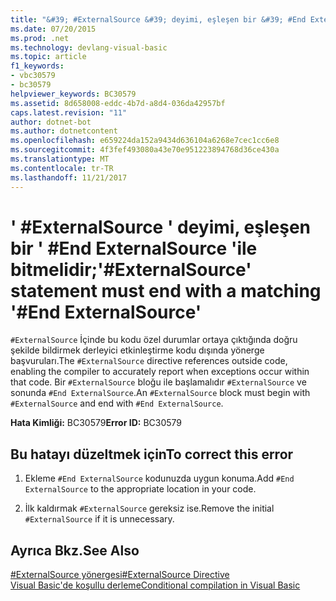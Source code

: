 ```yaml
---
title: "&#39; #ExternalSource &#39; deyimi, eşleşen bir &#39; #End ExternalSource &#39;ile bitmelidir;"
ms.date: 07/20/2015
ms.prod: .net
ms.technology: devlang-visual-basic
ms.topic: article
f1_keywords:
- vbc30579
- bc30579
helpviewer_keywords: BC30579
ms.assetid: 8d658008-eddc-4b7d-a8d4-036da42957bf
caps.latest.revision: "11"
author: dotnet-bot
ms.author: dotnetcontent
ms.openlocfilehash: e659224da152a9434d636104a6268e7cec1cc6e8
ms.sourcegitcommit: 4f3fef493080a43e70e951223894768d36ce430a
ms.translationtype: MT
ms.contentlocale: tr-TR
ms.lasthandoff: 11/21/2017
---
```

# <a name="39externalsource39-statement-must-end-with-a-matching-39end-externalsource39"></a><span data-ttu-id="6c98e-102">&#39; #ExternalSource &#39; deyimi, eşleşen bir &#39; #End ExternalSource &#39;ile bitmelidir;</span><span class="sxs-lookup"><span data-stu-id="6c98e-102">&#39;#ExternalSource&#39; statement must end with a matching &#39;#End ExternalSource&#39;</span></span>
<span data-ttu-id="6c98e-103">`#ExternalSource` İçinde bu kodu özel durumlar ortaya çıktığında doğru şekilde bildirmek derleyici etkinleştirme kodu dışında yönerge başvuruları.</span><span class="sxs-lookup"><span data-stu-id="6c98e-103">The `#ExternalSource` directive references outside code, enabling the compiler to accurately report when exceptions occur within that code.</span></span> <span data-ttu-id="6c98e-104">Bir `#ExternalSource` bloğu ile başlamalıdır `#ExternalSource` ve sonunda `#End ExternalSource`.</span><span class="sxs-lookup"><span data-stu-id="6c98e-104">An `#ExternalSource` block must begin with `#ExternalSource` and end with `#End ExternalSource`.</span></span>  
  
 <span data-ttu-id="6c98e-105">**Hata Kimliği:** BC30579</span><span class="sxs-lookup"><span data-stu-id="6c98e-105">**Error ID:** BC30579</span></span>  
  
## <a name="to-correct-this-error"></a><span data-ttu-id="6c98e-106">Bu hatayı düzeltmek için</span><span class="sxs-lookup"><span data-stu-id="6c98e-106">To correct this error</span></span>  
  
1.  <span data-ttu-id="6c98e-107">Ekleme `#End ExternalSource` kodunuzda uygun konuma.</span><span class="sxs-lookup"><span data-stu-id="6c98e-107">Add `#End ExternalSource` to the appropriate location in your code.</span></span>  
  
2.  <span data-ttu-id="6c98e-108">İlk kaldırmak `#ExternalSource` gereksiz ise.</span><span class="sxs-lookup"><span data-stu-id="6c98e-108">Remove the initial `#ExternalSource` if it is unnecessary.</span></span>  
  
## <a name="see-also"></a><span data-ttu-id="6c98e-109">Ayrıca Bkz.</span><span class="sxs-lookup"><span data-stu-id="6c98e-109">See Also</span></span>  
 [<span data-ttu-id="6c98e-110">#ExternalSource yönergesi</span><span class="sxs-lookup"><span data-stu-id="6c98e-110">#ExternalSource Directive</span></span>](../../visual-basic/language-reference/directives/externalsource-directive.md)  
 [<span data-ttu-id="6c98e-111">Visual Basic'de koşullu derleme</span><span class="sxs-lookup"><span data-stu-id="6c98e-111">Conditional compilation in Visual Basic</span></span>](~/docs/visual-basic/programming-guide/program-structure/conditional-compilation.md)
